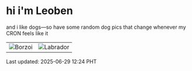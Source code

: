 # hi i'm Leoben

and i like dogs—so have some random dog pics that change whenever my CRON feels like it

|  |  |
|--------|----------|
| ![Borzoi](https://random-dog-vercel.vercel.app/api/random-borzoi?v=1751171051) | ![Labrador](https://random-dog-vercel.vercel.app/api/random-labrador?v=1751171051) |

Last updated: 2025-06-29 12:24 PHT

